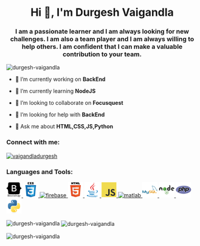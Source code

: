 <h1 align="center">Hi 👋, I'm Durgesh Vaigandla</h1>
<h3 align="center">I am a passionate learner and I am always looking for new challenges. I am also a team player and I am always willing to help others. I am confident that I can make a valuable contribution to your team.</h3>

<p align="left"> <img src="https://komarev.com/ghpvc/?username=durgesh-vaigandla&label=Profile%20views&color=0e75b6&style=flat" alt="durgesh-vaigandla" /> </p>

- 🔭 I’m currently working on **BackEnd**

- 🌱 I’m currently learning **NodeJS**

- 👯 I’m looking to collaborate on **Focusquest**

- 🤝 I’m looking for help with **BackEnd**

- 💬 Ask me about **HTML,CSS,JS,Python**

<h3 align="left">Connect with me:</h3>
<p align="left">
<a href="https://linkedin.com/in/vaigandladurgesh" target="blank"><img align="center" src="https://raw.githubusercontent.com/rahuldkjain/github-profile-readme-generator/master/src/images/icons/Social/linked-in-alt.svg" alt="vaigandladurgesh" height="30" width="40" /></a>
</p>

<h3 align="left">Languages and Tools:</h3>
<p align="left"> <a href="https://getbootstrap.com" target="_blank" rel="noreferrer"> <img src="https://raw.githubusercontent.com/devicons/devicon/master/icons/bootstrap/bootstrap-plain-wordmark.svg" alt="bootstrap" width="40" height="40"/> </a> <a href="https://www.w3schools.com/css/" target="_blank" rel="noreferrer"> <img src="https://raw.githubusercontent.com/devicons/devicon/master/icons/css3/css3-original-wordmark.svg" alt="css3" width="40" height="40"/> </a> <a href="https://firebase.google.com/" target="_blank" rel="noreferrer"> <img src="https://www.vectorlogo.zone/logos/firebase/firebase-icon.svg" alt="firebase" width="40" height="40"/> </a> <a href="https://www.w3.org/html/" target="_blank" rel="noreferrer"> <img src="https://raw.githubusercontent.com/devicons/devicon/master/icons/html5/html5-original-wordmark.svg" alt="html5" width="40" height="40"/> </a> <a href="https://www.java.com" target="_blank" rel="noreferrer"> <img src="https://raw.githubusercontent.com/devicons/devicon/master/icons/java/java-original.svg" alt="java" width="40" height="40"/> </a> <a href="https://developer.mozilla.org/en-US/docs/Web/JavaScript" target="_blank" rel="noreferrer"> <img src="https://raw.githubusercontent.com/devicons/devicon/master/icons/javascript/javascript-original.svg" alt="javascript" width="40" height="40"/> </a> <a href="https://www.mathworks.com/" target="_blank" rel="noreferrer"> <img src="https://upload.wikimedia.org/wikipedia/commons/2/21/Matlab_Logo.png" alt="matlab" width="40" height="40"/> </a> <a href="https://www.mysql.com/" target="_blank" rel="noreferrer"> <img src="https://raw.githubusercontent.com/devicons/devicon/master/icons/mysql/mysql-original-wordmark.svg" alt="mysql" width="40" height="40"/> </a> <a href="https://nodejs.org" target="_blank" rel="noreferrer"> <img src="https://raw.githubusercontent.com/devicons/devicon/master/icons/nodejs/nodejs-original-wordmark.svg" alt="nodejs" width="40" height="40"/> </a> <a href="https://www.php.net" target="_blank" rel="noreferrer"> <img src="https://raw.githubusercontent.com/devicons/devicon/master/icons/php/php-original.svg" alt="php" width="40" height="40"/> </a> <a href="https://www.python.org" target="_blank" rel="noreferrer"> <img src="https://raw.githubusercontent.com/devicons/devicon/master/icons/python/python-original.svg" alt="python" width="40" height="40"/> </a> </p>

<p><img align="left" src="https://github-readme-stats.vercel.app/api/top-langs?username=durgesh-vaigandla&show_icons=true&locale=en&layout=compact" alt="durgesh-vaigandla" /></p>

<p>&nbsp;<img align="center" src="https://github-readme-stats.vercel.app/api?username=durgesh-vaigandla&show_icons=true&locale=en" alt="durgesh-vaigandla" /></p>

<p><img align="center" src="https://github-readme-streak-stats.herokuapp.com/?user=durgesh-vaigandla&" alt="durgesh-vaigandla" /></p>
